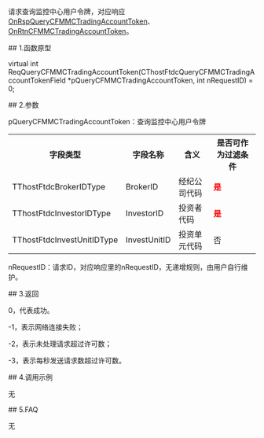 <p>请求查询监控中心用户令牌，对应响应<a href="../../CTHOSTFTDCTRADERAPI/ONRSPQUERYCFMMCTRADINGACCOUNTTOKEN/">OnRspQueryCFMMCTradingAccountToken</a>、<a href="../../CTHOSTFTDCTRADERAPI/ONRTNCFMMCTRADINGACCOUNTTOKEN/">OnRtnCFMMCTradingAccountToken</a>。</p>
<span class="anchor" id="706bfdf1-8580-49f8-a52b-a2976accee9f"></span>
## 1.函数原型
<p>virtual int ReqQueryCFMMCTradingAccountToken(CThostFtdcQueryCFMMCTradingAccountTokenField *pQueryCFMMCTradingAccountToken, int nRequestID) = 0;</p>
<span class="anchor" id="ede1a98b-cc5b-454b-ad6a-8c31c1c37d22"></span>
## 2.参数
<p>pQueryCFMMCTradingAccountToken：查询监控中心用户令牌</p>
<table><tr><th style="TEXT-ALIGN: center;">字段类型</th><th style="TEXT-ALIGN: center;">字段名称</th><th style="TEXT-ALIGN: center;">含义</th><th style="TEXT-ALIGN: center;">是否可作为过滤条件</th></tr><tr><td style="TEXT-ALIGN: left;">TThostFtdcBrokerIDType</td>
<td style="TEXT-ALIGN: left;">BrokerID</td>
<td style="TEXT-ALIGN: left;">经纪公司代码</td>
<td style="TEXT-ALIGN: left;"><strong><font color="#FF0000">是</font></strong></td>
</tr>
<tr><td style="TEXT-ALIGN: left;">TThostFtdcInvestorIDType</td>
<td style="TEXT-ALIGN: left;">InvestorID</td>
<td style="TEXT-ALIGN: left;">投资者代码</td>
<td style="TEXT-ALIGN: left;"><strong><font color="#FF0000">是</font></strong></td>
</tr>
<tr><td style="TEXT-ALIGN: left;">TThostFtdcInvestUnitIDType</td>
<td style="TEXT-ALIGN: left;">InvestUnitID</td>
<td style="TEXT-ALIGN: left;">投资单元代码</td>
<td style="TEXT-ALIGN: left;">否</td>
</tr>
</table>
<p>nRequestID：请求ID，对应响应里的nRequestID，无递增规则，由用户自行维护。</p>
<span class="anchor" id="566e7389-4936-45f9-9f54-fa075c24bf83"></span>
## 3.返回
<p>0，代表成功。</p>
<p>-1，表示网络连接失败；</p>
<p>-2，表示未处理请求超过许可数；</p>
<p>-3，表示每秒发送请求数超过许可数。</p>
<span class="anchor" id="3b0f7691-4f7a-471a-9a99-51d043d420b6"></span>
## 4.调用示例
<p>无</p>
<span class="anchor" id="a4ff8cfc-9908-4c71-a84e-585d10d0e253"></span>
## 5.FAQ
<p>无</p>
